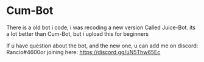 # Cum-Bot
There is a old bot i code, i was recoding a new version Called Juice-Bot. its a lot better than Cum-Bot, but i upload this for beginners

If u have question about the bot, and the new one, u can add me on discord: Rancio#4600or joining here: https://discord.gg/uN5Thw65Ec
